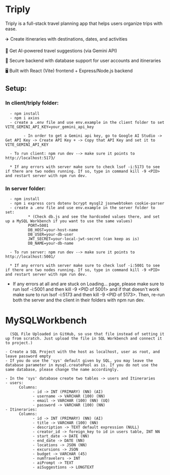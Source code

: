 # Triply

Triply is a full-stack travel planning app that helps users organize trips with ease.

✈️ Create itineraries with destinations, dates, and activities

🤖 Get AI-powered travel suggestions (via Gemini API)

💾 Secure backend with database support for user accounts and itineraries

🖥️ Built with React (Vite) frontend + Express/Node.js backend 

## Setup:

### In client/triply folder:
      - npm install
      - npm i axios
      - create a .env file and use env.example in the client folder to set VITE_GEMINI_API_KEY=your_gemini_api_key

            - In order to get a Gemini api key, go to Google AI Studio -> Get API Key -> Create API Key + -> Copy that API Key and set it to VITE_GEMINI_API_KEY

      - To run client: npm run dev --> make sure it points to http://localhost:5173/

      * If any errors with server make sure to check lsof -i:5173 to see if there are two nodes running. If so, type in command kill -9 <PID> and restart server with npm run dev.

### In server folder:
      - npm install
      - npm i express cors dotenv bcrypt mysql2 jsonwebtoken cookie-parser
      - create a .env file and use env.example in the server folder to set:
              * (Check db.js and see the hardcoded values there, and set up a MySQL Workbench if you want to use the same values)
              PORT=5001
              DB_HOST=your-host-name
              DB_USER=your-db-user
              JWT_SECRET=your-local-jwt-secret (can keep as is)
              DB_NAME=your-db-name
              
      - To run server: npm run dev --> make sure it points to http://localhost:5001/

      * If any errors with server make sure to check lsof -i:5001 to see if there are two nodes running. If so, type in command kill -9 <PID> and restart server with npm run dev.

 * If any errors at all and are stuck on Loading... page, please make sure to run lsof -i:5001 and then kill -9 <PID of 5001> and if that doesn't work make sure to run lsof -i:5173 and then kill -9 <PID of 5173>. Then, re-run both the server and the client in their folders with npm run dev.
   
# MySQLWorkbench
      (SQL File Uploaded in GitHub, so use that file instead of setting it up from scratch. Just upload the file in SQL Workbench and connect it to project.)
      
    - Create a SQL Project with the host as localhost, user as root, and leave password empty
    - If you do use the 'sys' default given by SQL, you may leave the database parameter in mysql.createPool as is. If you do not use the same database, please change the name accordingly.

    - In the 'sys' database create two tables -> users and Itineraries
    - users:
          Columns:
                - id -> INT (PRIMARY) (NN) (AI)
                - username -> VARCHAR (100) (NN)
                - email -> VARCHAR (100) (NN) (UQ)
                - password -> VARCHAR (100) (NN)
    - Itineraries:
          Columns:
                - id -> INT (PRIMARY) (NN) (AI)
                - title -> VARCHAR (100) (NN)
                - description -> TEXT default expression (NULL)
                - creator_id -> foreign_key to id in users table, INT NN
                - start_date -> DATE (NN)
                - end_date -> DATE (NN)
                - locations -> JSON (NN)
                - excursions -> JSON
                - budget -> VARCHAR (45)
                - numTravelers -> INT
                - aiPrompt -> TEXT
                - aiSuggestions -> LONGTEXT
                

